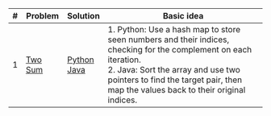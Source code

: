 | #    | Problem                                                      | Solution                                                     | Basic idea                                                   |
| ---- | ------------------------------------------------------------ | ------------------------------------------------------------ | ------------------------------------------------------------ |
| 1    | [Two Sum](https://leetcode.com/problems/two-sum/description/) | [Python](https://github.com/goblin-high-priest/leetcode/blob/master/python/0001_Two_Sum.py)<br />[Java](https://github.com/goblin-high-priest/leetcode/blob/master/java/0001_Two_Sum.java) | 1. Python: Use a hash map to store seen numbers and their indices, checking for the complement on each iteration.<br />2. Java: Sort the array and use two pointers to find the target pair, then map the values back to their original indices. |